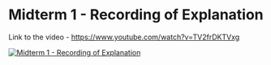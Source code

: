 # Midterm 1 - Recording of Explanation
Link to the video - https://www.youtube.com/watch?v=TV2frDKTVxg

[![Midterm 1 - Recording of Explanation](https://img.youtube.com/vi/TV2frDKTVxg/0.jpg)](https://www.youtube.com/watch?v=TV2frDKTVxg)
